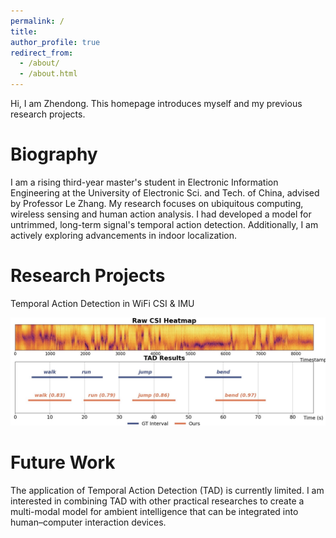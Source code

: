 ```yaml
---
permalink: /
title: 
author_profile: true
redirect_from: 
  - /about/
  - /about.html
---
```


Hi, I am Zhendong. This homepage introduces myself and my previous research projects. 

Biography
======
I am a rising third-year master's student in Electronic Information Engineering at the University of Electronic Sci. and Tech. of China, advised by Professor Le Zhang. My research focuses on ubiquitous computing, wireless sensing and human action analysis. I had developed a model for untrimmed, long-term signal's temporal action detection. Additionally, I am actively exploring advancements in indoor localization. 

Research Projects
======
Temporal Action Detection in WiFi CSI & IMU

![gg](/images/tad.jpg)




Future Work
======

The application of Temporal Action Detection (TAD) is currently limited. I am interested in combining TAD with other practical researches to create a multi-modal model for ambient intelligence that can be integrated into human–computer interaction devices.
